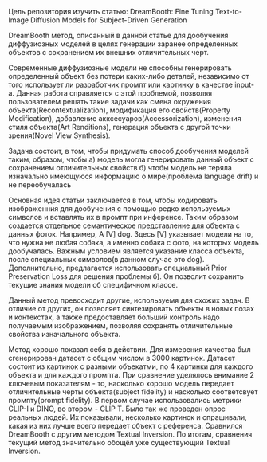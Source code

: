 Цель репозитория изучить статью: DreamBooth: Fine Tuning Text-to-Image Diffusion Models for Subject-Driven Generation

DreamBooth метод, описанный в данной статье для дообучения диффузиозных моделей в целях генерации заранее определенных объектов с сохранением их внешних отличительных черт. 

Современные диффузиозные модели не способны генерировать определенный объект без потери каких-либо деталей, независимо от того использует ли разработчик промпт или картинку в качестве input-а. Данная работа справляется с этой проблемой, позволяя пользователем решать такие задачи как смена окружения объекта(Recontextualization), модификация его свойств(Property Modification), добавление акксесуаров(Accessorization), изменения стиля объекта(Art Renditions), генерация объекта с другой точки зрения(Novel View Synthesis).

Задача состоит, в том, чтобы придумать способ дообучения моделей таким, образом, чтобы а) модель могла генерировать данный объект с сохранением отличительных свойств б) чтобы модель не теряла изначально имеющуюся информацию о мире(проблема language drift) и не переобучалась 

Основная идея статьи заключается в том, чтобы кодировать изображенния для дообучения с помощью редко используемых символов и вставлять их в промпт при инференсе. Таким образом создается отдельное семантическое представление для объекта с данных фоток. Например, A [V] dog. Здесь [V] указывает модели на то, что нужна не любая собака, а именно собака с фото, на которых модель дообучалась. Важным условием является указание класса объекта, после специальных символов(в данном случае это dog). Дополнительно, предлагается использовать специальный Prior Preservation Loss для решения проблемы б). Он позволит сохранить текущие знания модели об специфичном классе. 

Данный метод превосходит другие, используемя для схожих задач. В отличие от других, он позволяет синтезировать объекты в новых позах и контекстах, а также предоставляет больший контроль надо получаемым изображением, позволяя сохранять отличительные свойства изначального объекта.

Метод хорошо показал себя в действии. Для измерения качества был сгенерирован датасет с общим числом в 3000 картинок. Датасет состоит из картинок с разными объекатми, по 4 картинки для каждого объекта и для каждого промпта. При сравнение уделялось внимание 2 ключевым показателям - то, насколько хорошо модель передает отличительные черты объекта(subject fidelity) и насколько соответсвует промпту(prompt fidelity). В первом случае использовались метрики CLIP-I и DINO, во втором - CLIP T. Было так же проведен опрос реальных людей. Их показывали, несколько картинок и спрашивали, какая из них лучше всего передает объект с референса. Сравнился DreamBooth с другим методом Textual Inversion. По итогам, сравнения текущий метод значительно обощёл уже существующий Textual Inversion.